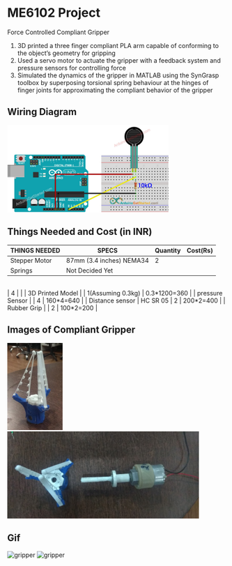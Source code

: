 # ME6102 Project
Force Controlled Compliant Gripper

1. 3D printed a three finger compliant PLA arm capable of conforming to the object’s geometry for gripping
2. Used a servo motor to actuate the gripper with a feedback system and pressure sensors for controlling force
3. Simulated the dynamics of the gripper in MATLAB using the SynGrasp toolbox by superposing torsional spring behaviour at the hinges of finger joints for approximating the compliant behavior of the gripper
## Wiring Diagram
<img src="media/arduino-force-sensor-wiring-diagram.jpg" alt="gripper" height="200"/>

## Things Needed and Cost (in INR)
| THINGS NEEDED    | SPECS                    | Quantity          | Cost(Rs)      |
| ---------------- | ------------------------ | ----------------- | ------------- |
| Stepper Motor    | 87mm (3.4 inches) NEMA34 | 2                 |               |
| Springs          | Not Decided Yet

<br>    | 4                 |               |
| 3D Printed Model |                          | 1(Assuming 0.3kg) | 0.3\*1200=360 |
| pressure Sensor  |                          | 4                 | 160\*4=640    |
| Distance sensor  | HC SR 05                 | 2                 | 200\*2=400    |
| Rubber Grip      |                          | 2                 | 100\*2=200    |

## Images of Compliant Gripper
<p float="left">
  <img src="media/gripper.jpg" alt="gripper" height="200"/>
  <img src="media/gripper_1.jpg" alt="gripper" height="200"/>
</p>

## Gif
<p float="left">
  <img src="media/Compliant_Gripper.gif" alt="gripper" height="200"/>
  <img src="media/Force_Sensor.gif" alt="gripper" height="200"/>
</p>
